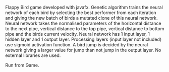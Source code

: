 Flappy Bird game developed with javafx.
Genetic algorithm trains the neural network of each bird by selecting the best performer from each iteration and giving the new batch of birds a mutated clone of this neural network.
Neural network takes the normalised parameters of the horizontal distance to the next pipe, vertical distance to the top pipe, vertical distance to bottom pipe and the birds current velocity.
Neural network has 1 input layer, 1 hidden layer and 1 output layer.
Processing layers (input layer not included) use sigmoid activation function.
A bird jump is decided by the neural network giving a larger value for jump than not jump in the output layer.
No external libraries are used.

Run from Game. 
